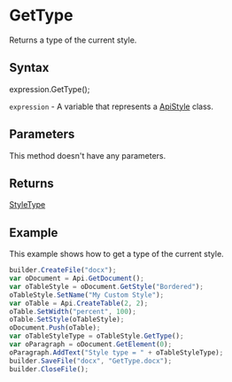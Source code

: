 # GetType

Returns a type of the current style.

## Syntax

expression.GetType();

`expression` - A variable that represents a [ApiStyle](../ApiStyle.md) class.

## Parameters

This method doesn't have any parameters.

## Returns

[StyleType](../../../Enumerations/StyleType.md)

## Example

This example shows how to get a type of the current style.

```javascript
builder.CreateFile("docx");
var oDocument = Api.GetDocument();
var oTableStyle = oDocument.GetStyle("Bordered");
oTableStyle.SetName("My Custom Style");
var oTable = Api.CreateTable(2, 2);
oTable.SetWidth("percent", 100);
oTable.SetStyle(oTableStyle);
oDocument.Push(oTable);
var oTableStyleType = oTableStyle.GetType();
var oParagraph = oDocument.GetElement(0);
oParagraph.AddText("Style type = " + oTableStyleType);
builder.SaveFile("docx", "GetType.docx");
builder.CloseFile();
```